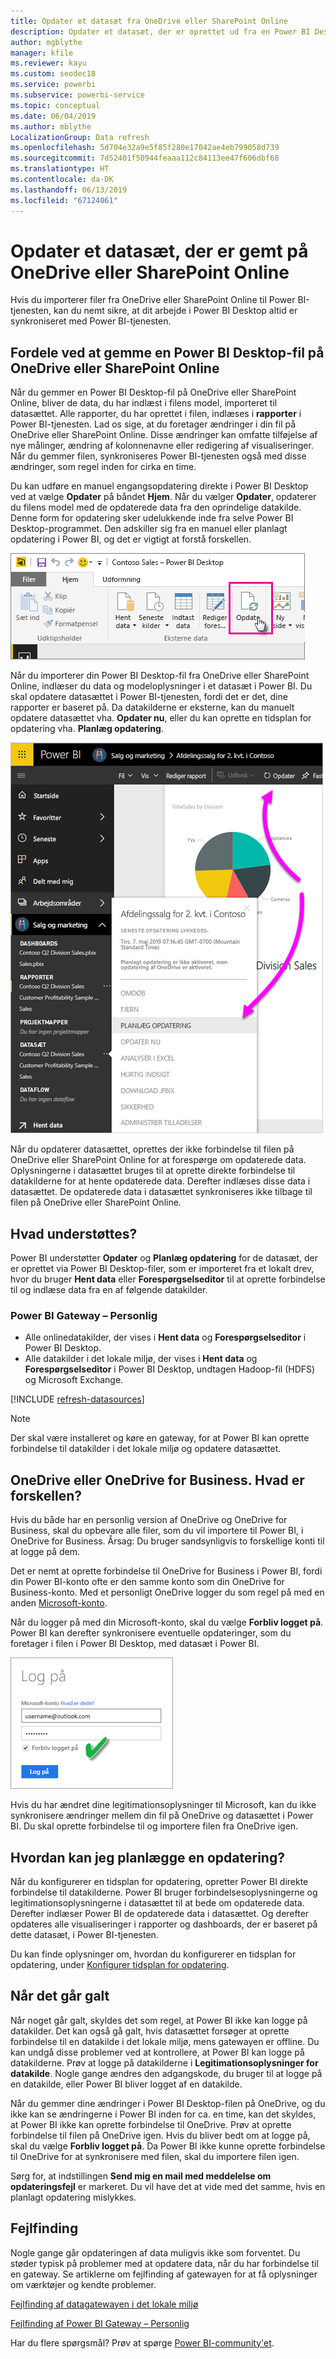 ```yaml
---
title: Opdater et datasæt fra OneDrive eller SharePoint Online
description: Opdater et datasæt, der er oprettet ud fra en Power BI Desktop-fil på OneDrive eller SharePoint Online
author: mgblythe
manager: kfile
ms.reviewer: kayu
ms.custom: seodec18
ms.service: powerbi
ms.subservice: powerbi-service
ms.topic: conceptual
ms.date: 06/04/2019
ms.author: mblythe
LocalizationGroup: Data refresh
ms.openlocfilehash: 5d704e32a9e5f85f280e17042ae4eb799058d739
ms.sourcegitcommit: 7d52401f50944feaaa112c84113ee47f606dbf68
ms.translationtype: HT
ms.contentlocale: da-DK
ms.lasthandoff: 06/13/2019
ms.locfileid: "67124061"
---
```

# <a name="refresh-a-dataset-stored-on-onedrive-or-sharepoint-online"></a>Opdater et datasæt, der er gemt på OneDrive eller SharePoint Online
Hvis du importerer filer fra OneDrive eller SharePoint Online til Power BI-tjenesten, kan du nemt sikre, at dit arbejde i Power BI Desktop altid er synkroniseret med Power BI-tjenesten.

## <a name="advantages-of-storing-a-power-bi-desktop-file-on-onedrive-or-sharepoint-online"></a>Fordele ved at gemme en Power BI Desktop-fil på OneDrive eller SharePoint Online
Når du gemmer en Power BI Desktop-fil på OneDrive eller SharePoint Online, bliver de data, du har indlæst i filens model, importeret til datasættet. Alle rapporter, du har oprettet i filen, indlæses i **rapporter** i Power BI-tjenesten. Lad os sige, at du foretager ændringer i din fil på OneDrive eller SharePoint Online. Disse ændringer kan omfatte tilføjelse af nye målinger, ændring af kolonnenavne eller redigering af visualiseringer. Når du gemmer filen, synkroniseres Power BI-tjenesten også med disse ændringer, som regel inden for cirka en time.

Du kan udføre en manuel engangsopdatering direkte i Power BI Desktop ved at vælge **Opdater** på båndet **Hjem**. Når du vælger **Opdater**, opdaterer du filens model med de opdaterede data fra den oprindelige datakilde. Denne form for opdatering sker udelukkende inde fra selve Power BI Desktop-programmet. Den adskiller sig fra en manuel eller planlagt opdatering i Power BI, og det er vigtigt at forstå forskellen.

![](media/refresh-desktop-file-onedrive/pbix-refresh.png)

Når du importerer din Power BI Desktop-fil fra OneDrive eller SharePoint Online, indlæser du data og modeloplysninger i et datasæt i Power BI. Du skal opdatere datasættet i Power BI-tjenesten, fordi det er det, dine rapporter er baseret på. Da datakilderne er eksterne, kan du manuelt opdatere datasættet vha. **Opdater nu**, eller du kan oprette en tidsplan for opdatering vha. **Planlæg opdatering**. 

![](media/refresh-desktop-file-onedrive/powerbi-service-refresh.png)

Når du opdaterer datasættet, oprettes der ikke forbindelse til filen på OneDrive eller SharePoint Online for at forespørge om opdaterede data. Oplysningerne i datasættet bruges til at oprette direkte forbindelse til datakilderne for at hente opdaterede data. Derefter indlæses disse data i datasættet. De opdaterede data i datasættet synkroniseres ikke tilbage til filen på OneDrive eller SharePoint Online.

## <a name="whats-supported"></a>Hvad understøttes?
Power BI understøtter **Opdater** og **Planlæg opdatering** for de datasæt, der er oprettet via Power BI Desktop-filer, som er importeret fra et lokalt drev, hvor du bruger **Hent data** eller **Forespørgselseditor** til at oprette forbindelse til og indlæse data fra en af følgende datakilder.

### <a name="power-bi-gateway---personal"></a>Power BI Gateway – Personlig
* Alle onlinedatakilder, der vises i **Hent data** og **Forespørgselseditor** i Power BI Desktop.
* Alle datakilder i det lokale miljø, der vises i **Hent data** og **Forespørgselseditor** i Power BI Desktop, undtagen Hadoop-fil (HDFS) og Microsoft Exchange.

<!-- Refresh Data sources-->
[!INCLUDE [refresh-datasources](./includes/refresh-datasources.md)]

> [!NOTE]
> Der skal være installeret og køre en gateway, for at Power BI kan oprette forbindelse til datakilder i det lokale miljø og opdatere datasættet.
> 
> 

## <a name="onedrive-or-onedrive-for-business-whats-the-difference"></a>OneDrive eller OneDrive for Business. Hvad er forskellen?
Hvis du både har en personlig version af OneDrive og OneDrive for Business, skal du opbevare alle filer, som du vil importere til Power BI, i OneDrive for Business. Årsag: Du bruger sandsynligvis to forskellige konti til at logge på dem.

Det er nemt at oprette forbindelse til OneDrive for Business i Power BI, fordi din Power BI-konto ofte er den samme konto som din OneDrive for Business-konto. Med et personligt OneDrive logger du som regel på med en anden [Microsoft-konto](https://account.microsoft.com).

Når du logger på med din Microsoft-konto, skal du vælge **Forbliv logget på**. Power BI kan derefter synkronisere eventuelle opdateringer, som du foretager i filen i Power BI Desktop, med datasæt i Power BI.

![](media/refresh-desktop-file-onedrive/refresh_signin_keepmesignedin.png)

Hvis du har ændret dine legitimationsoplysninger til Microsoft, kan du ikke synkronisere ændringer mellem din fil på OneDrive og datasættet i Power BI. Du skal oprette forbindelse til og importere filen fra OneDrive igen.

## <a name="how-do-i-schedule-refresh"></a>Hvordan kan jeg planlægge en opdatering?
Når du konfigurerer en tidsplan for opdatering, opretter Power BI direkte forbindelse til datakilderne. Power BI bruger forbindelsesoplysningerne og legitimationsoplysningerne i datasættet til at bede om opdaterede data. Derefter indlæser Power BI de opdaterede data i datasættet. Og derefter opdateres alle visualiseringer i rapporter og dashboards, der er baseret på dette datasæt, i Power BI-tjenesten.

Du kan finde oplysninger om, hvordan du konfigurerer en tidsplan for opdatering, under [Konfigurer tidsplan for opdatering](refresh-scheduled-refresh.md).

## <a name="when-things-go-wrong"></a>Når det går galt
Når noget går galt, skyldes det som regel, at Power BI ikke kan logge på datakilder. Det kan også gå galt, hvis datasættet forsøger at oprette forbindelse til en datakilde i det lokale miljø, mens gatewayen er offline. Du kan undgå disse problemer ved at kontrollere, at Power BI kan logge på datakilderne. Prøv at logge på datakilderne i **Legitimationsoplysninger for datakilde**. Nogle gange ændres den adgangskode, du bruger til at logge på en datakilde, eller Power BI bliver logget af en datakilde.

Når du gemmer dine ændringer i Power BI Desktop-filen på OneDrive, og du ikke kan se ændringerne i Power BI inden for ca. en time, kan det skyldes, at Power BI ikke kan oprette forbindelse til OneDrive. Prøv at oprette forbindelse til filen på OneDrive igen. Hvis du bliver bedt om at logge på, skal du vælge **Forbliv logget på**. Da Power BI ikke kunne oprette forbindelse til OneDrive for at synkronisere med filen, skal du importere filen igen.

Sørg for, at indstillingen **Send mig en mail med meddelelse om opdateringsfejl** er markeret. Du vil have det at vide med det samme, hvis en planlagt opdatering mislykkes.

## <a name="troubleshooting"></a>Fejlfinding
Nogle gange går opdateringen af data muligvis ikke som forventet. Du støder typisk på problemer med at opdatere data, når du har forbindelse til en gateway. Se artiklerne om fejlfinding af gatewayen for at få oplysninger om værktøjer og kendte problemer.

[Fejlfinding af datagatewayen i det lokale miljø](service-gateway-onprem-tshoot.md)

[Fejlfinding af Power BI Gateway – Personlig](service-admin-troubleshooting-power-bi-personal-gateway.md)

Har du flere spørgsmål? Prøv at spørge [Power BI-community'et](http://community.powerbi.com/).

